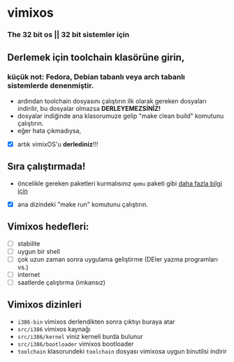 # vimixos
### The 32 bit os || 32 bit sistemler için
## Derlemek için toolchain klasörüne girin,
### küçük not: Fedora, Debian tabanlı veya arch tabanlı sistemlerde denenmiştir.
- ardından toolchain dosyasını çalıştırın ilk olarak gereken dosyaları indirilir, bu dosyalar olmazsa **DERLEYEMEZSİNİZ!**
- dosyalar indiğinde ana klasorumuze gelip "make clean build" komutunu çalıştırın.
- eğer hata çıkmadıysa,
- [X] artık vimixOS'u **derlediniz**!!!
## Sıra çalıştırmada!
- öncelikle gereken paketleri kurmalısınız `qemu` paketi gibi [daha fazla bilgi için](https://github.com/nanobyte-dev/nanobyte_os#building)
- [X] ana dizindeki "make run" komutunu çalıştırın.

## Vimixos hedefleri:
- [ ] stabilite
- [ ] uygun bir shell
- [ ] çok uzun zaman sonra uygulama geliştirme (DEler yazma programları vs.)
- [ ] internet
- [ ] saatlerde çalıştırma (imkansız)

## Vimixos dizinleri
- `i386-bin` vimixos derlendikten sonra çıktıyı buraya atar
- `src/i386` vimixos kaynağı
- `src/i386/kernel` viniz kerneli burda bulunur
- `src/i386/bootloader` vimixos bootloader
- `toolchain` klasorundeki `toolchain` dosyası vimixosa uygun binutilsi indirir
